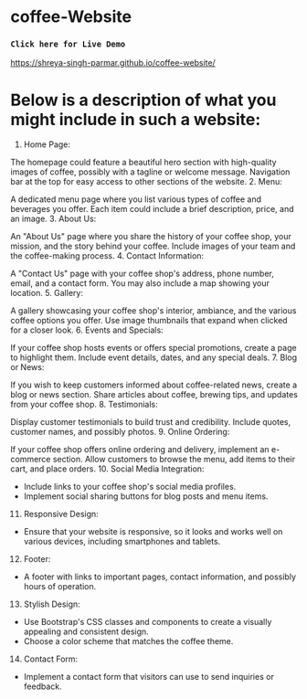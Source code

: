 # coffee-Website
### `Click here for Live Demo`
https://shreya-singh-parmar.github.io/coffee-website/

# Below is a description of what you might include in such a website:

1. Home Page:

The homepage could feature a beautiful hero section with high-quality images of coffee, possibly with a tagline or welcome message.
Navigation bar at the top for easy access to other sections of the website.
2. Menu:

A dedicated menu page where you list various types of coffee and beverages you offer.
Each item could include a brief description, price, and an image.
3. About Us:

An "About Us" page where you share the history of your coffee shop, your mission, and the story behind your coffee.
Include images of your team and the coffee-making process.
4. Contact Information:

A "Contact Us" page with your coffee shop's address, phone number, email, and a contact form.
You may also include a map showing your location.
5. Gallery:

A gallery showcasing your coffee shop's interior, ambiance, and the various coffee options you offer.
Use image thumbnails that expand when clicked for a closer look.
6. Events and Specials:

If your coffee shop hosts events or offers special promotions, create a page to highlight them.
Include event details, dates, and any special deals.
7. Blog or News:

If you wish to keep customers informed about coffee-related news, create a blog or news section.
Share articles about coffee, brewing tips, and updates from your coffee shop.
8. Testimonials:

Display customer testimonials to build trust and credibility.
Include quotes, customer names, and possibly photos.
9. Online Ordering:

If your coffee shop offers online ordering and delivery, implement an e-commerce section.
Allow customers to browse the menu, add items to their cart, and place orders.
10. Social Media Integration:
- Include links to your coffee shop's social media profiles.
- Implement social sharing buttons for blog posts and menu items.

11. Responsive Design:
- Ensure that your website is responsive, so it looks and works well on various devices, including smartphones and tablets.

12. Footer:
- A footer with links to important pages, contact information, and possibly hours of operation.

13. Stylish Design:
- Use Bootstrap's CSS classes and components to create a visually appealing and consistent design.
- Choose a color scheme that matches the coffee theme.

14. Contact Form:
- Implement a contact form that visitors can use to send inquiries or feedback.







